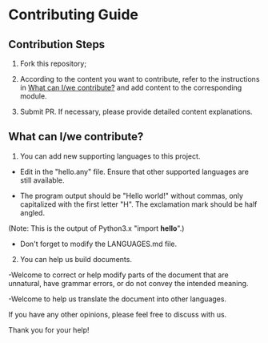 # Contributing Guide

## Contribution Steps
1. Fork this repository;

2. According to the content you want to contribute, refer to the instructions in [What can I/we contribute?](#contribution-content)
   and add content to the corresponding module.

3. Submit PR. If necessary, please provide detailed content explanations.

## What can I/we contribute? <a name="contribution-content"></a>
1. You can add new supporting languages to this project.

- Edit in the "hello.any" file. Ensure that other supported languages are still available.

- The program output should be "Hello world!" without commas, only capitalized with the first letter "H".
The exclamation mark should be half angled.

(Note: This is the output of Python3.x "import __hello__".)

- Don't forget to modify the LANGUAGES.md file.


2. You can help us build documents.

-Welcome to correct or help modify parts of the document that are unnatural, have grammar errors, or do not convey the intended meaning.

-Welcome to help us translate the document into other languages.


If you have any other opinions, please feel free to discuss with us.

Thank you for your help!
